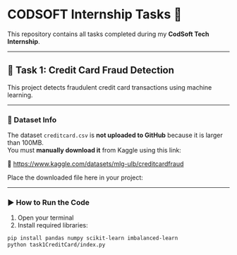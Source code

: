 # CODSOFT Internship Tasks 🚀

This repository contains all tasks completed during my **CodSoft Tech Internship**.

---

## 🧠 Task 1: Credit Card Fraud Detection

This project detects fraudulent credit card transactions using machine learning.

---

### 📂 Dataset Info

The dataset `creditcard.csv` is **not uploaded to GitHub** because it is larger than 100MB.  
You must **manually download it** from Kaggle using this link:

🔗 https://www.kaggle.com/datasets/mlg-ulb/creditcardfraud

Place the downloaded file here in your project:

---

### ▶️ How to Run the Code

1. Open your terminal
2. Install required libraries:

```bash
pip install pandas numpy scikit-learn imbalanced-learn
python task1CreditCard/index.py
